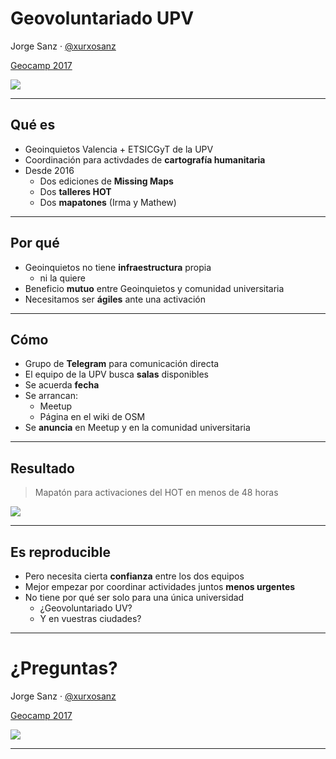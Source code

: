 Geovoluntariado UPV
====================

Jorge Sanz · [@xurxosanz](http://twitter.com/xurxosanz)

[Geocamp 2017](http://2017.geocamp.es)

![](http://2017.geocamp.es/assets/img/pulpo2017-301x205.png)

---

## Qué es

* Geoinquietos Valencia + ETSICGyT de la UPV
* Coordinación para activdades de **cartografía humanitaria**
* Desde 2016
  * Dos ediciones de **Missing Maps**
  * Dos **talleres HOT**
  * Dos **mapatones** (Irma y Mathew)

---

## Por qué

* Geoinquietos no tiene **infraestructura** propia
  * ni la quiere
* Beneficio **mutuo** entre Geoinquietos y comunidad universitaria
* Necesitamos ser **ágiles** ante una activación

---

## Cómo

* Grupo de **Telegram** para comunicación directa
* El equipo de la UPV busca **salas** disponibles
* Se acuerda **fecha**
* Se arrancan:
  * Meetup
  * Página en el wiki de OSM
* Se **anuncia** en Meetup y en la comunidad universitaria

---

## Resultado

> Mapatón para activaciones del HOT en menos de 48 horas

![](https://scontent-mad1-1.xx.fbcdn.net/v/t31.0-8/21729039_1724290394249765_3281892243221196531_o.jpg?oh=8d2f13beaa824667dbdcaaa5abda5562&oe=5A15D79B) <!-- .element style="width:50%;" -->

---

## Es reproducible

* Pero necesita cierta **confianza** entre los dos equipos
* Mejor empezar por coordinar actividades juntos **menos urgentes**
* No tiene por qué ser solo para una única universidad
  * ¿Geovoluntariado UV?
  * Y en vuestras ciudades?

---

 ¿Preguntas?
 ====================

 Jorge Sanz · [@xurxosanz](http://twitter.com/xurxosanz)

 [Geocamp 2017](http://2017.geocamp.es)

 ![](http://2017.geocamp.es/assets/img/pulpo2017-301x205.png)

  ---
